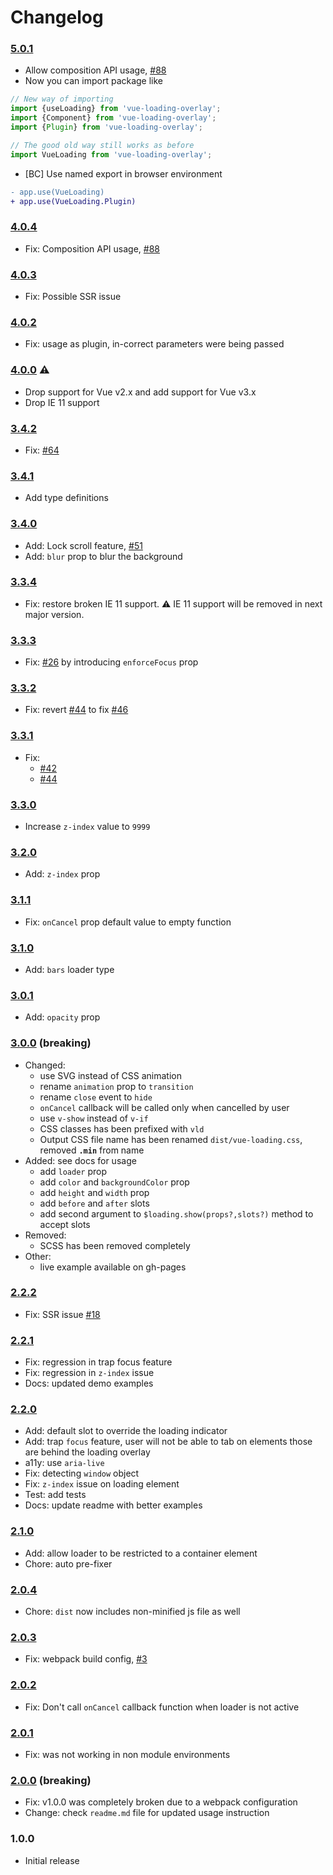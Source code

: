 # Changelog

### [5.0.1](https://github.com/ankurk91/vue-loading-overlay/compare/4.0.4...5.0.1)

* Allow composition API usage, [#88](https://github.com/ankurk91/vue-loading-overlay/issues/88)
* Now you can import package like 

```js
// New way of importing
import {useLoading} from 'vue-loading-overlay';
import {Component} from 'vue-loading-overlay';
import {Plugin} from 'vue-loading-overlay';

// The good old way still works as before
import VueLoading from 'vue-loading-overlay';
```

* [BC] Use named export in browser environment

```diff
- app.use(VueLoading)
+ app.use(VueLoading.Plugin)
```

### [4.0.4](https://github.com/ankurk91/vue-loading-overlay/compare/4.0.3...4.0.4)

* Fix: Composition API usage, [#88](https://github.com/ankurk91/vue-loading-overlay/issues/88)

### [4.0.3](https://github.com/ankurk91/vue-loading-overlay/compare/4.0.2...4.0.3)

* Fix: Possible SSR issue

### [4.0.2](https://github.com/ankurk91/vue-loading-overlay/compare/4.0.1...4.0.2)

* Fix: usage as plugin, in-correct parameters were being passed

### [4.0.0](https://github.com/ankurk91/vue-loading-overlay/compare/3.4.2...4.0.0) :warning:

* Drop support for Vue v2.x and add support for Vue v3.x
* Drop IE 11 support

### [3.4.2](https://github.com/ankurk91/vue-loading-overlay/compare/3.4.1...3.4.2)

* Fix: [#64](https://github.com/ankurk91/vue-loading-overlay/issues/64)

### [3.4.1](https://github.com/ankurk91/vue-loading-overlay/compare/3.4.0...3.4.1)

* Add type definitions

### [3.4.0](https://github.com/ankurk91/vue-loading-overlay/compare/3.3.4...3.4.0)

* Add: Lock scroll feature, [#51](https://github.com/ankurk91/vue-loading-overlay/issues/51)
* Add: `blur` prop to blur the background

### [3.3.4](https://github.com/ankurk91/vue-loading-overlay/compare/3.3.3...3.3.4)

* Fix: restore broken IE 11 support. :warning: IE 11 support will be removed in next major version.

### [3.3.3](https://github.com/ankurk91/vue-loading-overlay/compare/3.3.2...3.3.3)

* Fix: [#26](https://github.com/ankurk91/vue-loading-overlay/issues/26) by introducing `enforceFocus` prop

### [3.3.2](https://github.com/ankurk91/vue-loading-overlay/compare/3.3.1...3.3.2)

* Fix: revert [#44](https://github.com/ankurk91/vue-loading-overlay/issues/44)
  to fix [#46](https://github.com/ankurk91/vue-loading-overlay/issues/46)

### [3.3.1](https://github.com/ankurk91/vue-loading-overlay/compare/3.3.0...3.3.1)

* Fix:
    - [#42](https://github.com/ankurk91/vue-loading-overlay/issues/42)
    - [#44](https://github.com/ankurk91/vue-loading-overlay/issues/44)

### [3.3.0](https://github.com/ankurk91/vue-loading-overlay/compare/3.2.0...3.3.0)

* Increase `z-index` value to `9999`

### [3.2.0](https://github.com/ankurk91/vue-loading-overlay/compare/3.1.1...3.2.0)

* Add: `z-index` prop

### [3.1.1](https://github.com/ankurk91/vue-loading-overlay/compare/3.1.0...3.1.1)

* Fix: `onCancel` prop default value to empty function

### [3.1.0](https://github.com/ankurk91/vue-loading-overlay/compare/3.0.1...3.1.0)

* Add: `bars` loader type

### [3.0.1](https://github.com/ankurk91/vue-loading-overlay/compare/3.0.0...3.0.1)

* Add: `opacity` prop

### [3.0.0](https://github.com/ankurk91/vue-loading-overlay/compare/2.2.2...3.0.0) (breaking)

* Changed:
    - use SVG instead of CSS animation
    - rename `animation` prop to `transition`
    - rename `close` event to `hide`
    - `onCancel` callback will be called only when cancelled by user
    - use `v-show` instead of `v-if`
    - CSS classes has been prefixed with `vld`
    - Output CSS file name has been renamed `dist/vue-loading.css`, removed **`.min`** from name
* Added: see docs for usage
    - add `loader` prop
    - add `color` and `backgroundColor` prop
    - add `height` and `width` prop
    - add `before` and `after` slots
    - add second argument to `$loading.show(props?,slots?)` method to accept slots
* Removed:
    - SCSS has been removed completely
* Other:
    - live example available on gh-pages

### [2.2.2](https://github.com/ankurk91/vue-loading-overlay/compare/2.2.1...2.2.2)

* Fix: SSR issue [#18](https://github.com/ankurk91/vue-loading-overlay/pull/18)

### [2.2.1](https://github.com/ankurk91/vue-loading-overlay/compare/2.2.0...2.2.1)

* Fix: regression in trap focus feature
* Fix: regression in `z-index` issue
* Docs: updated demo examples

### [2.2.0](https://github.com/ankurk91/vue-loading-overlay/compare/2.1.0...2.2.0)

* Add: default slot to override the loading indicator
* Add: trap `focus` feature, user will not be able to tab on elements those are behind the loading overlay
* a11y: use `aria-live`
* Fix: detecting `window` object
* Fix: `z-index` issue on loading element
* Test: add tests
* Docs: update readme with better examples

### [2.1.0](https://github.com/ankurk91/vue-loading-overlay/compare/2.0.4...2.1.0)

* Add: allow loader to be restricted to a container element
* Chore: auto pre-fixer

### [2.0.4](https://github.com/ankurk91/vue-loading-overlay/compare/2.0.3...2.0.4)

* Chore: `dist` now includes non-minified js file as well

### [2.0.3](https://github.com/ankurk91/vue-loading-overlay/compare/2.0.2...2.0.3)

* Fix: webpack build config, [#3](https://github.com/ankurk91/vue-loading-overlay/issues/3)

### [2.0.2](https://github.com/ankurk91/vue-loading-overlay/compare/2.0.1...2.0.2)

* Fix: Don't call `onCancel` callback function when loader is not active

### [2.0.1](https://github.com/ankurk91/vue-loading-overlay/compare/2.0.0...2.0.1)

* Fix: was not working in non module environments

### [2.0.0](https://github.com/ankurk91/vue-loading-overlay/compare/1.0.0...2.0.0) (breaking)

* Fix: v1.0.0 was completely broken due to a webpack configuration
* Change: check `readme.md` file for updated usage instruction

### 1.0.0

* Initial release
